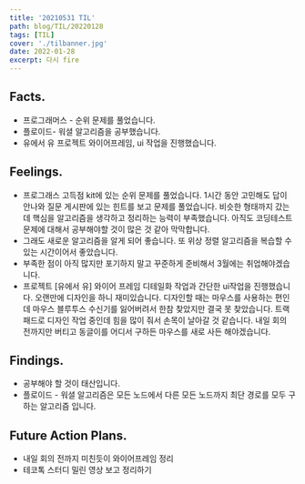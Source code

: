 ```yaml
---
title: '20210531 TIL'
path: blog/TIL/20220128
tags: [TIL]
cover: './tilbanner.jpg'
date: 2022-01-28
excerpt: 다시 fire
---
```


## Facts.

- 프로그래머스 - 순위 문제를 풀었습니다.
- 플로이드- 워셜 알고리즘을 공부했습니다.
- 유에서 유 프로젝트 와이어프레임, ui 작업을 진행했습니다.

## Feelings.

- 프로그래스 고득점 kit에 있는 순위 문제를 풀었습니다. 1시간 동안 고민해도 답이 안나와 질문 게시판에 있는 힌트를 보고 문제를 풀었습니다. 비슷한 형태까지 갔는데 핵심을 알고리즘을 생각하고 정리하는 능력이 부족했습니다. 아직도 코딩테스트 문제에 대해서 공부해야할 것이 많은 것 같아 막막합니다.
- 그래도 새로운 알고리즘을 알게 되어 좋습니다. 또 위상 정렬 알고리즘을 복습할 수 있는 시간이어서 좋았습니다.
- 부족한 점이 아직 많지만 포기하지 말고 꾸준하게 준비해서 3월에는 취업해야겠습니다.
- 프로젝트 [유에서 유] 와이어 프레임 디테일화 작업과 간단한 ui작업을 진행했습니다. 오랜만에 디자인을 하니 재미있습니다. 디자인할 때는 마우스를 사용하는 편인데 마우스 블루투스 수신기를 잃어버려서 한참 찾았지만 결국 못 찾았습니다. 트랙패드로 디자인 작업 중인데 힘을 많이 줘서 손목이 날아갈 것 같습니다. 내일 회의 전까지만 버티고 동글이를 어디서 구하든 마우스를 새로 사든 해야겠습니다.

## Findings.

- 공부해야 할 것이 태산입니다.
- 플로이드 - 워셜 알고리즘은 모든 노드에서 다른 모든 노드까지 최단 경로를 모두 구하는 알고리즘 입니다.

## Future Action Plans.

- 내일 회의 전까지 미친듯이 와이어프레임 정리
- 테코톡 스터디 밀린 영상 보고 정리하기
